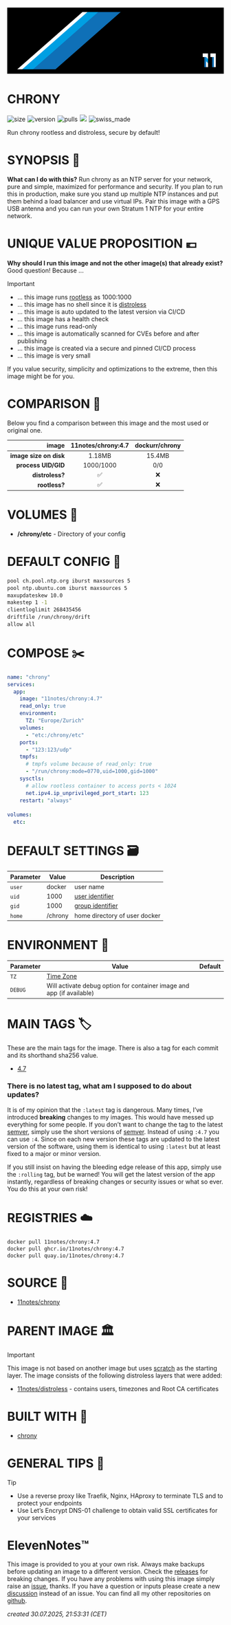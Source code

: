 ![banner](https://github.com/11notes/defaults/blob/main/static/img/banner.png?raw=true)

# CHRONY
![size](https://img.shields.io/docker/image-size/11notes/chrony/4.7?color=0eb305)![5px](https://github.com/11notes/defaults/blob/main/static/img/transparent5x2px.png?raw=true)![version](https://img.shields.io/docker/v/11notes/chrony/4.7?color=eb7a09)![5px](https://github.com/11notes/defaults/blob/main/static/img/transparent5x2px.png?raw=true)![pulls](https://img.shields.io/docker/pulls/11notes/chrony?color=2b75d6)![5px](https://github.com/11notes/defaults/blob/main/static/img/transparent5x2px.png?raw=true)[<img src="https://img.shields.io/github/issues/11notes/docker-CHRONY?color=7842f5">](https://github.com/11notes/docker-CHRONY/issues)![5px](https://github.com/11notes/defaults/blob/main/static/img/transparent5x2px.png?raw=true)![swiss_made](https://img.shields.io/badge/Swiss_Made-FFFFFF?labelColor=FF0000&logo=data:image/svg%2bxml;base64,PHN2ZyB2ZXJzaW9uPSIxIiB3aWR0aD0iNTEyIiBoZWlnaHQ9IjUxMiIgdmlld0JveD0iMCAwIDMyIDMyIiB4bWxucz0iaHR0cDovL3d3dy53My5vcmcvMjAwMC9zdmciPgogIDxyZWN0IHdpZHRoPSIzMiIgaGVpZ2h0PSIzMiIgZmlsbD0idHJhbnNwYXJlbnQiLz4KICA8cGF0aCBkPSJtMTMgNmg2djdoN3Y2aC03djdoLTZ2LTdoLTd2LTZoN3oiIGZpbGw9IiNmZmYiLz4KPC9zdmc+)

Run chrony rootless and distroless, secure by default!

# SYNOPSIS 📖
**What can I do with this?** Run chrony as an NTP server for your network, pure and simple, maximized for performance and security. If you plan to run this in production, make sure you stand up multiple NTP instances and put them behind a load balancer and use virtual IPs. Pair this image with a GPS USB antenna and you can run your own Stratum 1 NTP for your entire network.

# UNIQUE VALUE PROPOSITION 💶
**Why should I run this image and not the other image(s) that already exist?** Good question! Because ...

> [!IMPORTANT]
>* ... this image runs [rootless](https://github.com/11notes/RTFM/blob/main/linux/container/image/rootless.md) as 1000:1000
>* ... this image has no shell since it is [distroless](https://github.com/11notes/RTFM/blob/main/linux/container/image/distroless.md)
>* ... this image is auto updated to the latest version via CI/CD
>* ... this image has a health check
>* ... this image runs read-only
>* ... this image is automatically scanned for CVEs before and after publishing
>* ... this image is created via a secure and pinned CI/CD process
>* ... this image is very small

If you value security, simplicity and optimizations to the extreme, then this image might be for you.

# COMPARISON 🏁
Below you find a comparison between this image and the most used or original one.

| **image** | 11notes/chrony:4.7 | dockurr/chrony |
| ---: | :---: | :---: |
| **image size on disk** | 1.18MB | 15.4MB |
| **process UID/GID** | 1000/1000 | 0/0 |
| **distroless?** | ✅ | ❌ |
| **rootless?** | ✅ | ❌ |


# VOLUMES 📁
* **/chrony/etc** - Directory of your config

# DEFAULT CONFIG 📑
```sh
pool ch.pool.ntp.org iburst maxsources 5
pool ntp.ubuntu.com iburst maxsources 5
maxupdateskew 10.0
makestep 1 -1
clientloglimit 268435456
driftfile /run/chrony/drift
allow all
```

# COMPOSE ✂️
```yaml
name: "chrony"
services:
  app:
    image: "11notes/chrony:4.7"
    read_only: true
    environment:
      TZ: "Europe/Zurich"
    volumes:
      - "etc:/chrony/etc"
    ports:
      - "123:123/udp"
    tmpfs:
      # tmpfs volume because of read_only: true
      - "/run/chrony:mode=0770,uid=1000,gid=1000"
    sysctls:
      # allow rootless container to access ports < 1024
      net.ipv4.ip_unprivileged_port_start: 123
    restart: "always"

volumes:
  etc:
```

# DEFAULT SETTINGS 🗃️
| Parameter | Value | Description |
| --- | --- | --- |
| `user` | docker | user name |
| `uid` | 1000 | [user identifier](https://en.wikipedia.org/wiki/User_identifier) |
| `gid` | 1000 | [group identifier](https://en.wikipedia.org/wiki/Group_identifier) |
| `home` | /chrony | home directory of user docker |

# ENVIRONMENT 📝
| Parameter | Value | Default |
| --- | --- | --- |
| `TZ` | [Time Zone](https://en.wikipedia.org/wiki/List_of_tz_database_time_zones) | |
| `DEBUG` | Will activate debug option for container image and app (if available) | |

# MAIN TAGS 🏷️
These are the main tags for the image. There is also a tag for each commit and its shorthand sha256 value.

* [4.7](https://hub.docker.com/r/11notes/chrony/tags?name=4.7)

### There is no latest tag, what am I supposed to do about updates?
It is of my opinion that the ```:latest``` tag is dangerous. Many times, I’ve introduced **breaking** changes to my images. This would have messed up everything for some people. If you don’t want to change the tag to the latest [semver](https://semver.org/), simply use the short versions of [semver](https://semver.org/). Instead of using ```:4.7``` you can use ```:4```. Since on each new version these tags are updated to the latest version of the software, using them is identical to using ```:latest``` but at least fixed to a major or minor version.

If you still insist on having the bleeding edge release of this app, simply use the ```:rolling``` tag, but be warned! You will get the latest version of the app instantly, regardless of breaking changes or security issues or what so ever. You do this at your own risk!

# REGISTRIES ☁️
```
docker pull 11notes/chrony:4.7
docker pull ghcr.io/11notes/chrony:4.7
docker pull quay.io/11notes/chrony:4.7
```

# SOURCE 💾
* [11notes/chrony](https://github.com/11notes/docker-CHRONY)

# PARENT IMAGE 🏛️
> [!IMPORTANT]
>This image is not based on another image but uses [scratch](https://hub.docker.com/_/scratch) as the starting layer.
>The image consists of the following distroless layers that were added:
>* [11notes/distroless](https://github.com/11notes/docker-distroless/blob/master/arch.dockerfile) - contains users, timezones and Root CA certificates

# BUILT WITH 🧰
* [chrony](https://gitlab.com/chrony/chrony)

# GENERAL TIPS 📌
> [!TIP]
>* Use a reverse proxy like Traefik, Nginx, HAproxy to terminate TLS and to protect your endpoints
>* Use Let’s Encrypt DNS-01 challenge to obtain valid SSL certificates for your services

# ElevenNotes™️
This image is provided to you at your own risk. Always make backups before updating an image to a different version. Check the [releases](https://github.com/11notes/docker-chrony/releases) for breaking changes. If you have any problems with using this image simply raise an [issue](https://github.com/11notes/docker-chrony/issues), thanks. If you have a question or inputs please create a new [discussion](https://github.com/11notes/docker-chrony/discussions) instead of an issue. You can find all my other repositories on [github](https://github.com/11notes?tab=repositories).

*created 30.07.2025, 21:53:31 (CET)*
